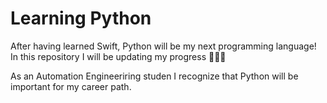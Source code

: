 # Learning Python

After having learned Swift, Python will be my next programming language! In this repository I will be updating my progress 👨🏽‍💻



As an Automation Engineeriring studen I recognize that Python will be important for my career path.

